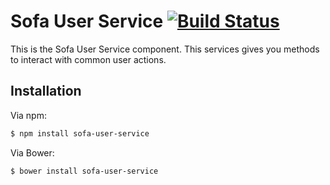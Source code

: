 # Sofa User Service [![Build Status](https://travis-ci.org/sofa/sofa-user-service.png?branch=master)](https://travis-ci.org/sofa/sofa-user-service)

This is the Sofa User Service component. This services gives you methods to interact
with common user actions.

## Installation

Via npm:

```sh
$ npm install sofa-user-service
```

Via Bower:

```sh
$ bower install sofa-user-service
```

